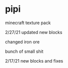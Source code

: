 # pipi
minecraft texture pack

2/27/21
updated new blocks

changed iron ore

bunch of small shit


2/17/21
new blocks and fixes
